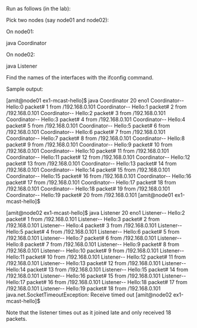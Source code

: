 Run as follows (in the lab):

Pick two nodes (say node01 and node02):

On node01:

java Coordinator <numPackets> <network-interface>


On node02:

java Listener <network-interface>

Find the names of the interfaces with the ifconfig command.


Sample output:

[amit@node01 ex1-mcast-hello]$ java Coordinator 20  eno1
Coordinator-- Hello:0     packet# 1 from /192.168.0.101
Coordinator-- Hello:1     packet# 2 from /192.168.0.101
Coordinator-- Hello:2     packet# 3 from /192.168.0.101
Coordinator-- Hello:3     packet# 4 from /192.168.0.101
Coordinator-- Hello:4     packet# 5 from /192.168.0.101
Coordinator-- Hello:5     packet# 6 from /192.168.0.101
Coordinator-- Hello:6     packet# 7 from /192.168.0.101
Coordinator-- Hello:7     packet# 8 from /192.168.0.101
Coordinator-- Hello:8     packet# 9 from /192.168.0.101
Coordinator-- Hello:9     packet# 10 from /192.168.0.101
Coordinator-- Hello:10     packet# 11 from /192.168.0.101
Coordinator-- Hello:11     packet# 12 from /192.168.0.101
Coordinator-- Hello:12     packet# 13 from /192.168.0.101
Coordinator-- Hello:13     packet# 14 from /192.168.0.101
Coordinator-- Hello:14     packet# 15 from /192.168.0.101
Coordinator-- Hello:15     packet# 16 from /192.168.0.101
Coordinator-- Hello:16     packet# 17 from /192.168.0.101
Coordinator-- Hello:17     packet# 18 from /192.168.0.101
Coordinator-- Hello:18     packet# 19 from /192.168.0.101
Coordinator-- Hello:19     packet# 20 from /192.168.0.101
[amit@node01 ex1-mcast-hello]$ 

[amit@node02 ex1-mcast-hello]$ java Listener 20 eno1
Listener-- Hello:2     packet# 1 from /192.168.0.101
Listener-- Hello:3     packet# 2 from /192.168.0.101
Listener-- Hello:4     packet# 3 from /192.168.0.101
Listener-- Hello:5     packet# 4 from /192.168.0.101
Listener-- Hello:6     packet# 5 from /192.168.0.101
Listener-- Hello:7     packet# 6 from /192.168.0.101
Listener-- Hello:8     packet# 7 from /192.168.0.101
Listener-- Hello:9     packet# 8 from /192.168.0.101
Listener-- Hello:10     packet# 9 from /192.168.0.101
Listener-- Hello:11     packet# 10 from /192.168.0.101
Listener-- Hello:12     packet# 11 from /192.168.0.101
Listener-- Hello:13     packet# 12 from /192.168.0.101
Listener-- Hello:14     packet# 13 from /192.168.0.101
Listener-- Hello:15     packet# 14 from /192.168.0.101
Listener-- Hello:16     packet# 15 from /192.168.0.101
Listener-- Hello:17     packet# 16 from /192.168.0.101
Listener-- Hello:18     packet# 17 from /192.168.0.101
Listener-- Hello:19     packet# 18 from /192.168.0.101
java.net.SocketTimeoutException: Receive timed out
[amit@node02 ex1-mcast-hello]$ 

Note that the listener times out as it joined late and only received 18 packets.

